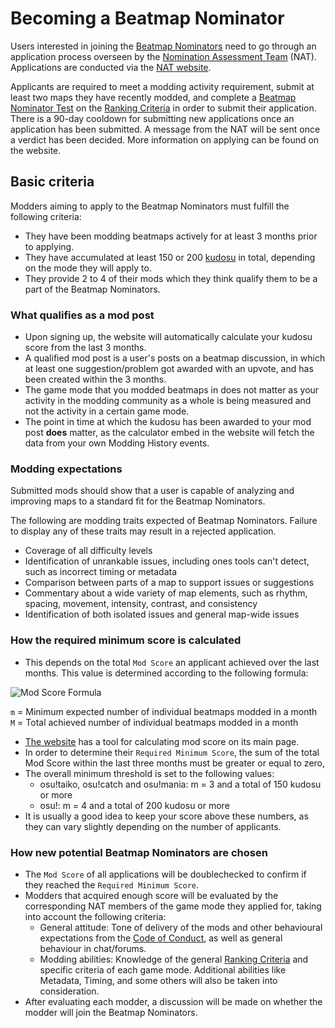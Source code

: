 # Becoming a Beatmap Nominator

Users interested in joining the [Beatmap Nominators](/wiki/People/The_Team/Beatmap_Nominators) need to go through an application process overseen by the [Nomination Assessment Team](/wiki/People/The_Team/Nomination_Assessment_Team) (NAT). Applications are conducted via the [NAT website](http://bn.mappersguild.com/).

Applicants are required to meet a modding activity requirement, submit at least two maps they have recently modded, and complete a [Beatmap Nominator Test](/wiki/People/The_Team/Beatmap_Nominators/Beatmap_Nominator_Test) on the [Ranking Criteria](/wiki/Ranking_Criteria) in order to submit their application. There is a 90-day cooldown for submitting new applications once an application has been submitted. A message from the NAT will be sent once a verdict has been decided. More information on applying can be found on the website.

## Basic criteria

Modders aiming to apply to the Beatmap Nominators must fulfill the following criteria:

- They have been modding beatmaps actively for at least 3 months prior to applying.
- They have accumulated at least 150 or 200 [kudosu](/wiki/Glossary#kudosu!) in total, depending on the mode they will apply to.
- They provide 2 to 4 of their mods which they think qualify them to be a part of the Beatmap Nominators.

### What qualifies as a mod post

- Upon signing up, the website will automatically calculate your kudosu score from the last 3 months.
- A qualified mod post is a user's posts on a beatmap discussion, in which at least one suggestion/problem got awarded with an upvote, and has been created within the 3 months.
- The game mode that you modded beatmaps in does not matter as your activity in the modding community as a whole is being measured and not the activity in a certain game mode.
- The point in time at which the kudosu has been awarded to your mod post **does** matter, as the calculator embed in the website will fetch the data from your own Modding History events.

### Modding expectations

Submitted mods should show that a user is capable of analyzing and improving maps to a standard fit for the Beatmap Nominators.

The following are modding traits expected of Beatmap Nominators. Failure to display any of these traits may result in a rejected application.

- Coverage of all difficulty levels
- Identification of unrankable issues, including ones tools can't detect, such as incorrect timing or metadata
- Comparison between parts of a map to support issues or suggestions
- Commentary about a wide variety of map elements, such as rhythm, spacing, movement, intensity, contrast, and consistency
- Identification of both isolated issues and general map-wide issues

### How the required minimum score is calculated

- This depends on the total `Mod Score` an applicant achieved over the last months. This value is determined according to the following formula:

![Mod Score Formula](/wiki/shared/Modscore_new_wiki.png "Mod Score Formula")

`m` = Minimum expected number of individual beatmaps modded in a month\
`M` = Total achieved number of individual beatmaps modded in a month

- [The website](http://bn.mappersguild.com/bnapps) has a tool for calculating mod score on its main page.
- In order to determine their `Required Minimum Score`, the sum of the total Mod Score within the last three months must be greater or equal to zero,
- The overall minimum threshold is set to the following values:
  - osu!taiko, osu!catch and osu!mania: m = 3 and a total of 150 kudosu or more
  - osu!: m = 4 and a total of 200 kudosu or more
- It is usually a good idea to keep your score above these numbers, as they can vary slightly depending on the number of applicants.

### How new potential Beatmap Nominators are chosen

- The `Mod Score` of all applications will be doublechecked to confirm if they reached the `Required Minimum Score`.
- Modders that acquired enough score will be evaluated by the corresponding NAT members of the game mode they applied for, taking into account the following criteria:
  - General attitude: Tone of delivery of the mods and other behavioural expectations from the [Code of Conduct](/wiki/Ranking_Criteria/Code_of_Conduct), as well as general behaviour in chat/forums.
  - Modding abilities: Knowledge of the general [Ranking Criteria](/wiki/Ranking_Criteria) and specific criteria of each game mode. Additional abilities like Metadata, Timing, and some others will also be taken into consideration.
- After evaluating each modder, a discussion will be made on whether the modder will join the Beatmap Nominators.
